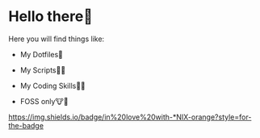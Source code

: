 # Hello there👋

Here you will find things like:

- My Dotfiles👻

- My Scripts📝🤤

- My Coding Skills🤡🤡

- FOSS only🐮🐧

https://img.shields.io/badge/in%20love%20with-*NIX-orange?style=for-the-badge

